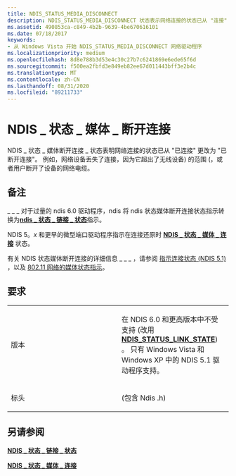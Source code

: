 ```yaml
---
title: NDIS_STATUS_MEDIA_DISCONNECT
description: NDIS_STATUS_MEDIA_DISCONNECT 状态表示网络连接的状态已从 "连接" 更改为 "已断开连接"。
ms.assetid: 490853ca-c849-4b2b-9639-4be670616101
ms.date: 07/18/2017
keywords:
- 从 Windows Vista 开始 NDIS_STATUS_MEDIA_DISCONNECT 网络驱动程序
ms.localizationpriority: medium
ms.openlocfilehash: 8d8e788b3d53e4c30c27b7c6241869e6ede65f6d
ms.sourcegitcommit: f500ea2fbfd3e849eb82ee67d011443bff3e2b4c
ms.translationtype: MT
ms.contentlocale: zh-CN
ms.lasthandoff: 08/31/2020
ms.locfileid: "89211733"
---
```

# <a name="ndis_status_media_disconnect"></a>NDIS \_ 状态 \_ 媒体 \_ 断开连接


NDIS \_ 状态 \_ 媒体断开连接 \_ 状态表明网络连接的状态已从 "已连接" 更改为 "已断开连接"。 例如，网络设备丢失了连接，因为它超出了无线设备) 的范围 (，或者用户断开了设备的网络电缆。

<a name="remarks"></a>备注
-------

\_ \_ \_ 对于过量的 ndis 6.0 驱动程序，ndis 将 ndis 状态媒体断开连接状态指示转换为[**ndis \_ 状态 \_ 链接 \_ 状态**](ndis-status-link-state.md)指示。

NDIS 5。*x* 和更早的微型端口驱动程序指示在连接还原时 [**NDIS \_ 状态 \_ 媒体 \_ 连接**](ndis-status-media-connect.md) 状态。

有关 NDIS 状态媒体断开连接的详细信息 \_ \_ \_ ，请参阅 [指示连接状态 (NDIS 5.1) ](/previous-versions/windows/hardware/network/ff546856(v=vs.85)) ，以及 [802.11 网络的媒体状态指示](/previous-versions/windows/hardware/network/ff549301(v=vs.85))。

<a name="requirements"></a>要求
------------

<table>
<colgroup>
<col width="50%" />
<col width="50%" />
</colgroup>
<tbody>
<tr class="odd">
<td><p>版本</p></td>
<td><p>在 NDIS 6.0 和更高版本中不受支持 (改用 <a href="ndis-status-link-state.md" data-raw-source="[&lt;strong&gt;NDIS_STATUS_LINK_STATE&lt;/strong&gt;](ndis-status-link-state.md)"><strong>NDIS_STATUS_LINK_STATE</strong></a>) 。 只有 Windows Vista 和 Windows XP 中的 NDIS 5.1 驱动程序支持。</p></td>
</tr>
<tr class="even">
<td><p>标头</p></td>
<td> (包含 Ndis .h) </td>
</tr>
</tbody>
</table>

## <a name="see-also"></a>另请参阅


[**NDIS \_ 状态 \_ 链接 \_ 状态**](ndis-status-link-state.md)

[**NDIS \_ 状态 \_ 媒体 \_ 连接**](ndis-status-media-connect.md)

 


